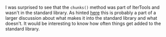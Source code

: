 I was surprised to see that the `chunks()` method was part of IterTools and
wasn't in the standard library. As hinted [here](https://users.rust-lang.org/t/why-itertools-is-not-part-of-std/76016/10)
this is probably a part of a larger discussion about what makes it into the
standard library and what doesn't. It would be interesting to know how often
things get added to the standard library.
